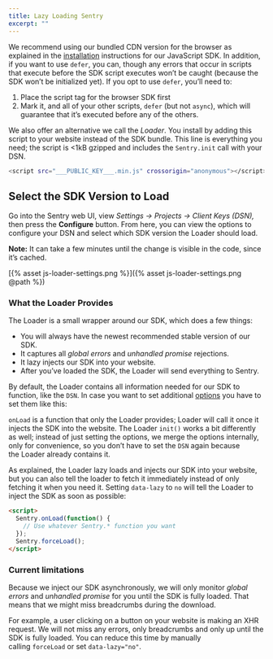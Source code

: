 ```yaml
---
title: Lazy Loading Sentry
excerpt: ""
---
```

We recommend using our bundled CDN version for the browser as explained in the [installation](sdks/javascript/index.md) instructions for our JavaScript SDK. In addition, if you want to use `defer`, you can, though any errors that occur in scripts that execute before the SDK script executes won’t be caught (because the SDK won’t be initialized yet). If you opt to use `defer`, you’ll need to: 

1. Place the script tag for the browser SDK first
2. Mark it, and all of your other scripts, `defer` (but not `async`), which will guarantee that it’s executed before any of the others.

We also offer an alternative we call the *Loader*. You install by adding this script to your website instead of the SDK bundle. This line is everything you need; the script is <1kB gzipped and includes the `Sentry.init` call with your DSN.

```bash
<script src="___PUBLIC_KEY___.min.js" crossorigin="anonymous"></script>
```

## **Select the SDK Version to Load**

Go into the Sentry web UI, view *Settings -> Projects -> Client Keys (DSN),* then press the **Configure** button. From here, you can view the options to configure your DSN and select which SDK version the Loader should load.

**Note:** It can take a few minutes until the change is visible in the code, since it’s cached.

[{% asset js-loader-settings.png %}]({% asset js-loader-settings.png @path %})

### What the Loader Provides

The Loader is a small wrapper around our SDK, which does a few things:

- You will always have the newest recommended stable version of our SDK.
- It captures all *global errors* and *unhandled promise* rejections.
- It lazy injects our SDK into your website.
- After you’ve loaded the SDK, the Loader will send everything to Sentry.

By default, the Loader contains all information needed for our SDK to function, like the `DSN`. In case you want to set additional [options](config-js-basics) you have to set them like this:

`onLoad` is a function that only the Loader provides; Loader will call it once it injects the SDK into the website. The Loader `init()` works a bit differently as well; instead of just setting the options, we merge the options internally, only for convenience, so you don’t have to set the `DSN` again because the Loader already contains it.

As explained, the Loader lazy loads and injects our SDK into your website, but you can also tell the loader to fetch it immediately instead of only fetching it when you need it. Setting `data-lazy` to `no` will tell the Loader to inject the SDK as soon as possible:

```html
<script> 
  Sentry.onLoad(function() {
    // Use whatever Sentry.* function you want
  });
  Sentry.forceLoad();
</script>
```

### **Current limitations**

Because we inject our SDK asynchronously, we will only monitor *global errors* and *unhandled promise* for you until the SDK is fully loaded. That means that we might miss breadcrumbs during the download.

For example, a user clicking on a button on your website is making an XHR request. We will not miss any errors, only breadcrumbs and only up until the SDK is fully loaded. You can reduce this time by manually calling `forceLoad` or set `data-lazy="no"`.